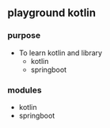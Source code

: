 ## playground kotlin

### purpose
- To learn kotlin and library
    - kotlin
    - springboot

### modules
- kotlin
- springboot
